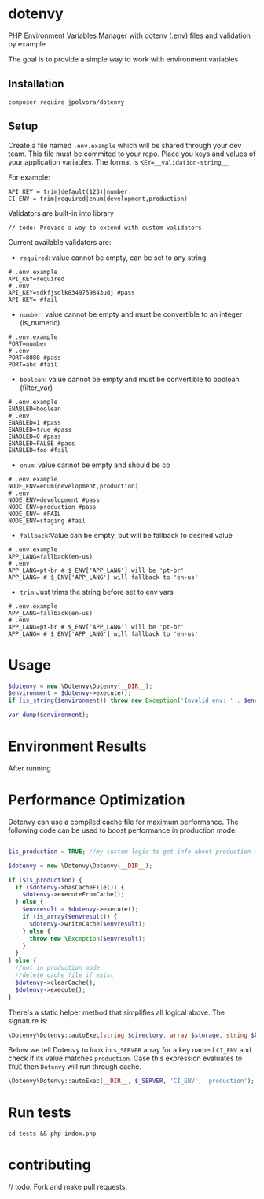 # dotenvy

PHP Environment Variables Manager with dotenv (.env) files and validation by example

The goal is to provide a simple way to work with environment variables

## Installation

```shell
composer require jpolvora/dotenvy
```

## Setup

Create a file named `.env.example` which will be shared through your dev team. This file must be commited to your repo.
Place you keys and values of your application variables.
The format is `KEY=__validation-string__`

For example:

```env
API_KEY = trim|default(123)|number
CI_ENV = trim|required|enum(development,production)
```

Validators are built-in into library

`// todo: Provide a way to extend with custom validators`

Current available validators are:

- `required`: value cannot be empty, can be set to any string

```shell
# .env.example
API_KEY=required
# .env
API_KEY=sdkfjsdlk8349759843udj #pass
API_KEY= #fail
```

- `number`: value cannot be empty and must be convertible to an integer (is_numeric)

```shell
# .env.example
PORT=number
# .env
PORT=8080 #pass
PORT=abc #fail
```

- `boolean`: value cannot be empty and must be convertible to boolean (filter_var)

```shell
# .env.example
ENABLED=boolean
# .env
ENABLED=1 #pass
ENABLED=true #pass
ENABLED=0 #pass
ENABLED=FALSE #pass
ENABLED=foo #fail
```

- `enum`: value cannot be empty and should be co

```shell
# .env.example
NODE_ENV=enum(development,production)
# .env
NODE_ENV=development #pass
NODE_ENV=production #pass
NODE_ENV= #FAIL
NODE_ENV=staging #fail
```

- `fallback`:Value can be empty, but will be fallback to desired value

```shell
# .env.example
APP_LANG=fallback(en-us)
# .env
APP_LANG=pt-br # $_ENV['APP_LANG'] will be 'pt-br'
APP_LANG= # $_ENV['APP_LANG'] will fallback to 'en-us'
```

- `trim`:Just trims the string before set to env vars

```shell
# .env.example
APP_LANG=fallback(en-us)
# .env
APP_LANG=pt-br # $_ENV['APP_LANG'] will be 'pt-br'
APP_LANG= # $_ENV['APP_LANG'] will fallback to 'en-us'
```

# Usage

```php
$dotenvy = new \Dotenvy\Dotenvy(__DIR__);
$environment = $dotenvy->execute();
if (is_string($environment)) throw new Exception('Invalid env: ' . $environment);

var_dump($environment);

```

# Environment Results

After running

# Performance Optimization

Dotenvy can use a compiled cache file for maximum performance.
The following code can be used to boost performance in production mode:

```php

$is_production = TRUE; //my custom logic to get info about production mode

$dotenvy = new \Dotenvy\Dotenvy(__DIR__);

if ($is_production) {
  if ($dotenvy->hasCacheFile()) {
    $dotenvy->executeFromCache();
  } else {
    $envresult = $dotenvy->execute();
    if (is_array($envresult)) {
      $dotenvy->writeCache($envresult);
    } else {
      throw new \Exception($envresult);
    }
  }
} else {
  //not in production mode
  //delete cache file if exist
  $dotenvy->clearCache();
  $dotenvy->execute();
}

```

There's a static helper method that simplifies all logical above. The signature is:

```php
\Dotenvy\Dotenvy::autoExec(string $directory, array $storage, string $key, string $value);
```

Below we tell Dotenvy to look in `$_SERVER` array for a key named `CI_ENV` and check if its value matches `production`. Case this expression evaluates to `TRUE` then `Dotenvy` will run through cache.

```php
\Dotenvy\Dotenvy::autoExec(__DIR__, $_SERVER, 'CI_ENV', 'production');
```

# Run tests

```
cd tests && php index.php
```

# contributing

// todo:
Fork and make pull requests.

